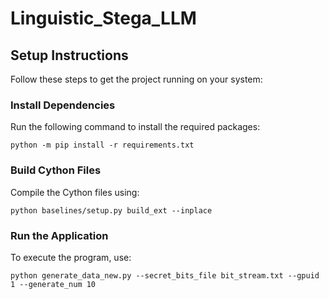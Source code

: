 # Linguistic_Stega_LLM


## Setup Instructions

Follow these steps to get the project running on your system:

### Install Dependencies
Run the following command to install the required packages:
```shell
python -m pip install -r requirements.txt
```

### Build Cython Files
Compile the Cython files using:
```shell
python baselines/setup.py build_ext --inplace
```

### Run the Application
To execute the program, use:
```shell
python generate_data_new.py --secret_bits_file bit_stream.txt --gpuid 1 --generate_num 10
```
